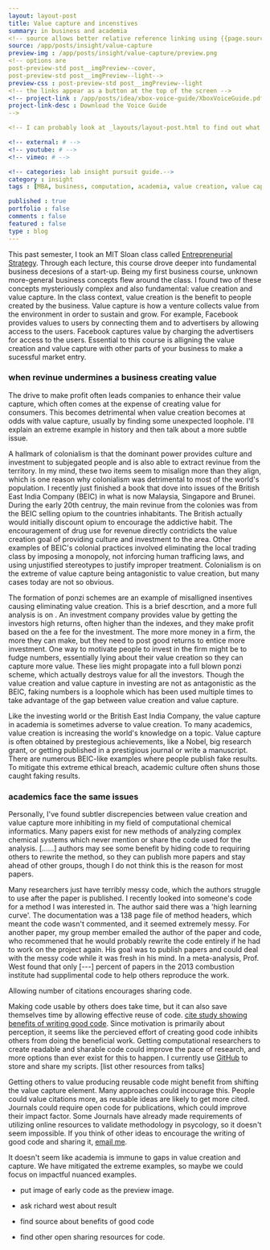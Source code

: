 ```yaml
---
layout: layout-post
title: Value capture and incenstives
summary: in business and academia
<!-- source allows better relative reference linking using {{page.source}} to input it -->
source: /app/posts/insight/value-capture
preview-img : /app/posts/insight/value-capture/preview.png
<!-- options are 
post-preview-std post__imgPreview--cover, 
post-preview-std post__imgPreview--light-->
preview-css : post-preview-std post__imgPreview--light
<!-- the links appear as a button at the top of the screen -->
<!-- project-link : /app/posts/idea/xbox-voice-guide/XboxVoiceGuide.pdf
project-link-desc : Download the Voice Guide
-->

<!-- I can probably look at _layouts/layout-post.html to find out what these do -->

<!-- external: # -->
<!-- youtube: # -->
<!-- vimeo: # -->

<!-- categories: lab insight pursuit guide.-->
category : insight
tags : [MBA, business, computation, academia, value creation, value capture]

published : true
portfolio : false
comments : false
featured : false
type : blog
---
```


This past semester, I took an MIT Sloan class called [Entrepreneurial Strategy](). Through each lecture, this course drove deeper into fundamental business decesions of a start-up. Being my first business course, unknown more-general business concepts flew around the class. I found two of these concepts mysteriously complex and also fundamental: value creation and value capture. In the class context, value creation is the benefit to people created by the business. Value capture is how a venture collects value from the environment in order to sustain and grow. For example, Facebook provides values to users by connecting them and to advertisers by allowing access to the users. Facebook captures value by charging the advertisers for access to the users. Essential to this course is alligning the value creation and value capture with other parts of your business to make a sucessful market entry.

### when revinue undermines a business creating value

The drive to make profit often leads companies to enhance their value capture, which often comes at the expense of creating value for consumers. This becomes detrimental when value creation becomes at odds with value capture, usually by finding some unexpected loophole. I'll explain an extreme example in history and then talk about a more subtle issue. 

A hallmark of colonialism is that the dominant power provides culture and investment to subjegated people and is also able to extract revinue from the territory. In my mind, these two items seem to misalign more than they align, which is one reason why colonialism was detrimental to most of the world's population. I recently just finished a book that dove into issues of the British East India Company (BEIC) in what is now Malaysia, Singapore and Brunei. During the early 20th centruy, the main revinue from the colonies was from the BEIC selling opium to the countries inhabitants. The British actually would initially discount opium to encourage the addictive habit. The encouragement of drug use for revenue directly contridicts the value creation goal of providing culture and investment to the area. Other examples of BEIC's colonial practices involved eliminating the local trading class by imposing a monopoly, not inforcing human trafficing laws, and using unjustified stereotypes to justify improper treatment. Colonialism is on the extreme of value capture being antagonistic to value creation, but many cases today are not so obvious. 

The formation of ponzi schemes are an example of misalligned insentives causing eliminating value creation. This is a brief descrtion, and a more full analysis is on [](). An investment company provides value by getting the investors high returns, often higher than the indexes, and they make profit based on the a fee for the investment. The more more money in a firm, the more they can make, but they need to post good returns to entice more investment. One way to motivate people to invest in the firm might be to fudge numbers, essentially lying about their value creation so they can capture more value. These lies might propagate into a full blown ponzi scheme, which actually destroys value for all the investors. Though the value creation and value capture in investing are not as antagonistic as the BEIC, faking numbers is a loophole which has been used multiple times to take advantage of the gap between value creation and value capture.

Like the investing world or the British East India Company, the value capture in academia is sometimes adverse to value creation. To many academics, value creation is increasing the world's knowledge on a topic. Value capture is often obtained by prestegious achievements, like a Nobel, big research grant, or getting published in a prestigious journal or write a manuscript. There are numerous BEIC-like examples where people publish fake results. To mitigate this extreme ethical breach, academic culture often shuns those caught faking results. 

### academics face the same issues

Personally, I've found subtler discrepencies between value creation and value capture more inhibiting in my field of computational chemical informatics. Many papers exist for new methods of analyzing complex chemical systems which never mention or share the code used for the analysis. [......] authors may see some benefit by hiding code to requiring others to rewrite the method, so they can publish more papers and stay ahead of other groups, though I do not think this is the reason for most papers. 

Many researchers just have terribly messy code, which the authors struggle to use after the paper is published. I recently looked into someone's code for a method I was interested in. The author said there was a 'high learning curve'. The documentation was a 138 page file of method headers, which meant the code wasn't commented, and it seemed extremely messy. For another paper, my group member emailed the author of the paper and code, who recommened that he would probably rewrite the code entirely if he had to work on the project again. His goal was to publish papers and could deal with the messy code while it was fresh in his mind. In a meta-analysis, Prof. West found that only [---] percent of papers in the 2013 combustion institute had supplimental code to help others reproduce the work. 

Allowing number of citations encourages sharing code.

Making code usable by others does take time, but it can also save themselves time by allowing effective reuse of code. [cite study showing benefits of writing good code](). Since motivation is primarily about perception, it seems like the percieved effort of creating good code inhibits others from doing the beneficial work. Getting computational researchers to create readable and sharable code could improve the pace of research, and more options than ever exist for this to happen. I currently use [GitHub](http://www.github.com) to store and share my scripts. [list other resources from talks] 

Getting others to value producing reusable code might benefit from shifting the value capture element. Many approaches could incourage this. People could value citations more, as reusable ideas are likely to get more cited. Journals could require open code for publications, which could improve their impact factor. Some Journals have already made requirements of utilizing online resources to validate methodology in psycology, so it doesn't seem impossible. If you think of other ideas to encourage the writing of good code and sharing it, [email me](markgoldman@mit.edu).

It doesn't seem like academia is immune to gaps in value creation and capture. We have mitigated the extreme examples, so maybe we could focus on impactful nuanced examples. 

* put image of early code as the preview image.

* ask richard west about result
* find source about benefits of good code
* find other open sharing resources for code.
<!--other things not mentioned:

I find the quantification of value creation a sticky issue. 

write about KI encouraging reporting of environmental issues

In Market-Based Management, Charles Koch asserts that the free-market incentives for companies can also be applied to people working in a company. While I am not convinced of all the assertions that lead to this conclusion, treating people like this 
-->

